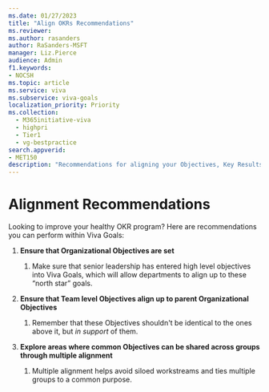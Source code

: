 ```yaml
---
ms.date: 01/27/2023
title: "Align OKRs Recommendations"
ms.reviewer: 
ms.author: rasanders
author: RaSanders-MSFT
manager: Liz.Pierce
audience: Admin
f1.keywords:
- NOCSH
ms.topic: article
ms.service: viva
ms.subservice: viva-goals
localization_priority: Priority
ms.collection:
  - M365initiative-viva
  - highpri
  - Tier1
  - vg-bestpractice
search.appverid:
- MET150
description: "Recommendations for aligning your Objectives, Key Results, and Initiatives for a healthy OKR program."
---
```


# Alignment Recommendations

Looking to improve your healthy OKR program? Here are recommendations you can perform within Viva Goals: 

1. **Ensure that Organizational Objectives are set** 
    1. Make sure that senior leadership has entered high level objectives into Viva Goals, which will allow departments to align up to these “north star” goals.  

1. **Ensure that Team level Objectives align up to parent Organizational Objectives** 
    1. Remember that these Objectives shouldn't be identical to the ones above it, but *in support* of them. 
    
1. **Explore areas where common Objectives can be shared across groups through multiple alignment**
    1. Multiple alignment helps avoid siloed workstreams and ties multiple groups to a common purpose.
